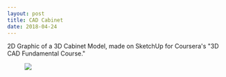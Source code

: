 ```yaml
---
layout: post
title: CAD Cabinet
date: 2018-04-24
---
```


2D Graphic of a 3D Cabinet Model, made on SketchUp for Coursera's "3D CAD Fundamental Course."

<div class="blog-photos">
  <figure class="blog-item">
    <img class="blog-pic" src="https://user-images.githubusercontent.com/16715814/39457915-e1af0f06-4ca5-11e8-9893-51446bfb4515.jpg">
  </figure>
</div>
